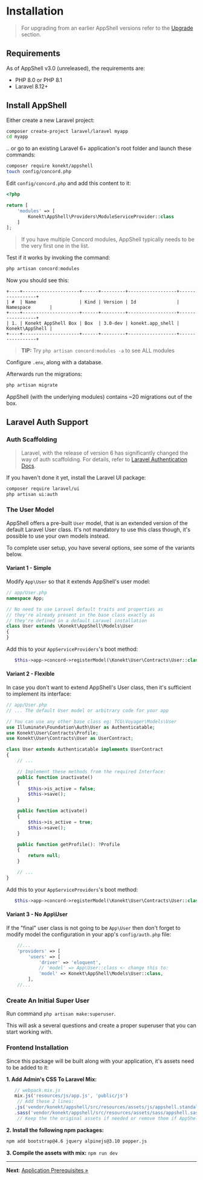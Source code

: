 # Installation

> For upgrading from an earlier AppShell versions refer to the [Upgrade](upgrade.md) section.

## Requirements

As of AppShell v3.0 (unreleased), the requirements are:

- PHP 8.0 or PHP 8.1
- Laravel 8.12+

## Install AppShell

Either create a new Laravel project:

```bash
composer create-project laravel/laravel myapp
cd myapp
```

.. or go to an existing Laravel 6+ application's root folder and launch these commands:

```bash
composer require konekt/appshell
touch config/concord.php
```

Edit `config/concord.php` and add this content to it:

```php
<?php

return [
    'modules' => [
        Konekt\AppShell\Providers\ModuleServiceProvider::class
    ]
];
```

> If you have multiple Concord modules, AppShell typically needs to be the very first one in the list.

Test if it works by invoking the command:

```bash
php artisan concord:modules
```

Now you should see this:

```
+----+---------------------+------+---------+------------------+-----------------+
| #  | Name                | Kind | Version | Id               | Namespace       |
+----+---------------------+------+---------+------------------+-----------------+
| 1. | Konekt AppShell Box | Box  | 3.0-dev | konekt.app_shell | Konekt\AppShell |
+----+---------------------+------+---------+------------------+-----------------+
```

> **TIP:** Try `php artisan concord:modules -a` to see ALL modules

Configure `.env`, along with a database.

Afterwards run the migrations:

```bash
php artisan migrate
```

AppShell (with the underlying modules) contains ~20 migrations out of the box.

## Laravel Auth Support

### Auth Scaffolding

> Laravel, with the release of version 6 has significantly changed the way of auth scaffolding.
> For details, refer to [Laravel Authentication Docs](https://laravel.com/docs/6.x/authentication#authentication-quickstart).

If you haven't done it yet, install the Laravel UI package:

```bash
composer require laravel/ui
php artisan ui:auth
```

### The User Model

AppShell offers a pre-built `User` model, that is an extended version of the default Laravel User
class. It's not mandatory to use this class though, it's possible to use your own models instead.

To complete user setup, you have several options, see some of the variants below.

#### Variant 1 - Simple

Modify `App\User` so that it extends AppShell's user model:

```php
// app/User.php
namespace App;

// No need to use Laravel default traits and properties as
// they're already present in the base class exactly as
// they're defined in a default Laravel installation
class User extends \Konekt\AppShell\Models\User
{
}
```

Add this to your `AppServiceProviders`'s boot method:

```php
   $this->app->concord->registerModel(\Konekt\User\Contracts\User::class, \App\User::class);
```

#### Variant 2 - Flexible

In case you don't want to extend AppShell's User class, then it's sufficient to implement its
interface:

```php
// app/User.php
// ... The default User model or arbitrary code for your app

// You can use any other base class eg: TCG\Voyager\Models\User
use Illuminate\Foundation\Auth\User as Authenticatable;
use Konekt\User\Contracts\Profile;
use Konekt\User\Contracts\User as UserContract;

class User extends Authenticatable implements UserContract
{
    // ...

    // Implement these methods from the required Interface:
    public function inactivate()
    {
        $this->is_active = false;
        $this->save();
    }

    public function activate()
    {
        $this->is_active = true;
        $this->save();
    }

    public function getProfile(): ?Profile
    {
        return null;
    }

    // ...
}
```

Add this to your `AppServiceProviders`'s boot method:

```php
   $this->app->concord->registerModel(\Konekt\User\Contracts\User::class, \App\User::class);
```

#### Variant 3 - No App\User

If the "final" user class is not going to be `App\User` then don't forget to modify model the
configuration in your app's `config/auth.php` file:

```php
    //...
    'providers' => [
        'users' => [
            'driver' => 'eloquent',
            // 'model' => App\User::class <- change this to:
            'model' => Konekt\AppShell\Models\User::class,
        ],
    //...
```

### Create An Initial Super User

Run command `php artisan make:superuser`.

This will ask a several questions and create a proper superuser that you can start working with.

### Frontend Installation

Since this package will be built along with your application, it's assets need to be added to it:

**1. Add Admin's CSS To Laravel Mix:**

```javascript
   // webpack.mix.js
   mix.js('resources/js/app.js', 'public/js')
    // Add these 2 lines:
   .js('vendor/konekt/appshell/src/resources/assets/js/appshell.standalone.js', 'public/js/appshell.js')
   .sass('vendor/konekt/appshell/src/resources/assets/sass/appshell.sass', 'public/css')
    // Keep the the original assets if needed or remove them if AppShell's UI is the only one of your app
```

**2. Install the following npm packages:**

```bash
npm add bootstrap@4.6 jquery alpinejs@3.10 popper.js
```

**3. Compile the assets with mix:** `npm run dev`


---

**Next**: [Application Prerequisites &raquo;](configuration.md)
